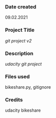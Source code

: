 ### Date created
09.02.2021

### Project Title
_git project v2_

### Description
_udacity git project_

### Files used
bikeshare.py, gitignore

### Credits
udacity bikeshare
